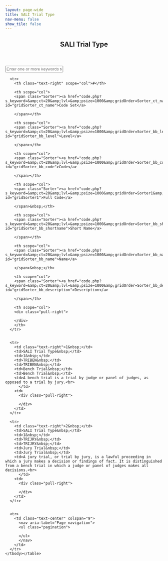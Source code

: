 ```yaml
---
layout: page-wide
title: SALI Trial Type
nav-menu: false
show_tile: false
---
```


<!-- Main -->
<div id="main" class="alt">
	<!-- One -->
	<section>
		<header class="major">
			<h1>SALI Trial Type</h1>
		</header>
		<input type="text" class="light-table-filter" data-table="order-table" placeholder="Enter one or more keywords to search the codes">
		<p>
		<div class="table-responsive">
    <table class="table-wrapper order-table table">
      <tbody>
 
      <tr>
        <th class="text-right" scope="col">#</th>
 
        <th scope="col">
        <span class="Sorter"><a href="code.php?s_keyword=&amp;ct=20&amp;lvl=&amp;psize=1000&amp;gridOrder=Sorter_ct_name&amp;gridDir=ASC" id="gridSorter_ct_name">Code Set</a> 
        
        </span></th>
 
        <th scope="col">
        <span class="Sorter"><a href="code.php?s_keyword=&amp;ct=20&amp;lvl=&amp;psize=1000&amp;gridOrder=Sorter_bb_level&amp;gridDir=ASC" id="gridSorter_bb_level">Level</a> 
        
        </span></th>
 
        <th scope="col">
        <span class="Sorter"><a href="code.php?s_keyword=&amp;ct=20&amp;lvl=&amp;psize=1000&amp;gridOrder=Sorter_bb_code&amp;gridDir=ASC" id="gridSorter_bb_code">Code</a> 
        
        </span></th>
 
        <th scope="col">
        <span class="Sorter"><a href="code.php?s_keyword=&amp;ct=20&amp;lvl=&amp;psize=1000&amp;gridOrder=Sorter1&amp;gridDir=ASC" id="gridSorter1">Full Code</a> 
        
        </span>&nbsp;</th>
 
        <th scope="col">
        <span class="Sorter"><a href="code.php?s_keyword=&amp;ct=20&amp;lvl=&amp;psize=1000&amp;gridOrder=Sorter_bb_shortname&amp;gridDir=ASC" id="gridSorter_bb_shortname">Short Name</a> 
        
        </span></th>
 
        <th scope="col">
        <span class="Sorter"><a href="code.php?s_keyword=&amp;ct=20&amp;lvl=&amp;psize=1000&amp;gridOrder=Sorter_bb_name&amp;gridDir=ASC" id="gridSorter_bb_name">Name</a> 
        
        </span>&nbsp;</th>
 
        <th scope="col">
        <span class="Sorter"><a href="code.php?s_keyword=&amp;ct=20&amp;lvl=&amp;psize=1000&amp;gridOrder=Sorter_bb_description&amp;gridDir=ASC" id="gridSorter_bb_description">Description</a> 
        
        </span></th>
 
        <th scope="col">
        <div class="pull-right">
          
        </div>
        </th>
      </tr>
 
      
      <tr>
        <td class="text-right">1&nbsp;</td> 
        <td>SALI Trial Type&nbsp;</td> 
        <td>1&nbsp;</td> 
        <td>TRIBEN&nbsp;</td> 
        <td>TRIBEN&nbsp;</td> 
        <td>Bench Trial&nbsp;</td> 
        <td>Bench Trial&nbsp;</td> 
        <td>A bench trial is a trial by judge or panel of judges, as opposed to a trial by jury.<br>
          </td> 
        <td>
          <div class="pull-right">
            
          </div>
        </td>
      </tr>
 
      <tr>
        <td class="text-right">2&nbsp;</td> 
        <td>SALI Trial Type&nbsp;</td> 
        <td>1&nbsp;</td> 
        <td>TRIJRY&nbsp;</td> 
        <td>TRIJRY&nbsp;</td> 
        <td>Jury Trial&nbsp;</td> 
        <td>Jury Trial&nbsp;</td> 
        <td>A jury trial, or trial by jury, is a lawful proceeding in which a jury makes a decision or findings of fact. It is distinguished from a bench trial in which a judge or panel of judges makes all decisions.<br>
          </td> 
        <td>
          <div class="pull-right">
            
          </div>
        </td>
      </tr>
 
      
      <tr>
        <td class="text-center" colspan="9">
          <nav aria-label="Page navigation">
          <ul class="pagination">
            
          </ul>
          </nav>
        </td>
      </tr>
    </tbody></table>
  </div>
<script type="text/javascript">
	
(function(document) {
	'use strict';

	var LightTableFilter = (function(Arr) {

		var _input;

		function _onInputEvent(e) {
			_input = e.target;
			var tables = document.getElementsByClassName(_input.getAttribute('data-table'));
			Arr.forEach.call(tables, function(table) {
				Arr.forEach.call(table.tBodies, function(tbody) {
					Arr.forEach.call(tbody.rows, _filter);
				});
			});
		}

		function _filter(row) {
			var text = row.textContent.toLowerCase(), val = _input.value.toLowerCase();
			row.style.display = text.indexOf(val) === -1 ? 'none' : 'table-row';
		}

		return {
			init: function() {
				var inputs = document.getElementsByClassName('light-table-filter');
				Arr.forEach.call(inputs, function(input) {
					input.oninput = _onInputEvent;
				});
			}
		};
	})(Array.prototype);

	document.addEventListener('readystatechange', function() {
		if (document.readyState === 'complete') {
			LightTableFilter.init();
		}
	});

})(document);

</script>